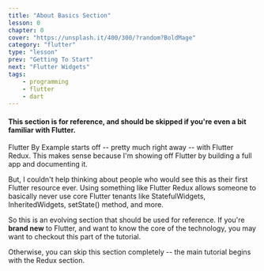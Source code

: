 ```yaml
---
title: "About Basics Section"
lesson: 0
chapter: 0
cover: "https://unsplash.it/400/300/?random?BoldMage"
category: "flutter"
type: "lesson"
prev: "Getting To Start"
next: "Flutter Widgets"
tags:
    - programming
    - flutter
    - dart
---
```


#### This section is for reference, and should be skipped if you're even a bit familiar with Flutter.

Flutter By Example starts off -- pretty much right away -- with Flutter Redux. This makes sense because I'm showing off Flutter by building a full app and documenting it.

But, I couldn't help thinking about people who would see this as their first Flutter resource ever. Using something like Flutter Redux allows someone to basically never use core Flutter tenants like StatefulWidgets, InheritedWidgets, setState() method, and more.

So this is an evolving section that should be used for reference. If you're **brand new** to Flutter, and want to know the core of the technology, you may want to checkout this part of the tutorial.

Otherwise, you can skip this section completely -- the main tutorial begins with the Redux section.
